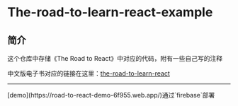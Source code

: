 # The-road-to-learn-react-example

## 简介

这个仓库中存储《The Road to React》中对应的代码，附有一些自己写的注释

中文版电子书对应的链接在这里：[the-road-to-learn-react](https://leanpub.com/the-road-to-learn-react-chinese/)
<hr/>
[demo](https://road-to-react-demo-6f955.web.app/)通过`firebase`部署
